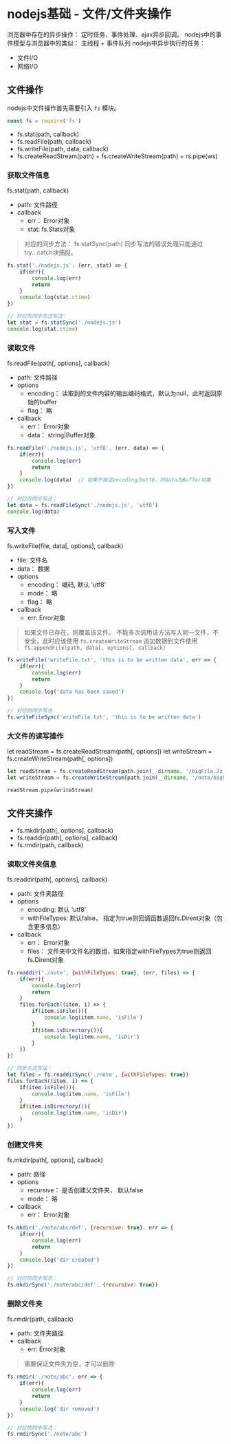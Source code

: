 # nodejs基础 - 文件/文件夹操作
浏览器中存在的异步操作： 定时任务、事件处理、ajax异步回调。
nodejs中的事件模型与浏览器中的类似： 主线程 + 事件队列
nodejs中异步执行的任务： 
- 文件I/O
- 网络I/O

## 文件操作
nodejs中文件操作首先需要引入 `fs` 模块。
```js
const fs = require('fs')
```
- fs.stat(path, callback)
- fs.readFile(path, callback)
- fs.writeFile(path, data, callback)
- fs.createReadStream(path) + fs.createWriteStream(path) + rs.pipe(ws)

### 获取文件信息
fs.stat(path,  callback)
- path: 文件路径
- callback
  - err： Error对象
  - stat: fs.Stats对象

> 对应的同步方法： fs.statSync(path)
> 同步写法的错误处理只能通过try...catch块捕捉。



```js
fs.stat('./nodejs.js', (err, stat) => {
    if(err){
        console.log(err)
        return 
    }
    console.log(stat.ctime)
})

// 对应的同步方法写法：
let stat = fs.statSync('./nodejs.js')
console.log(stat.ctime)
```

### 读取文件
fs.readFile(path[, options], callback)
- path: 文件路径
- options
  - encoding： 读取到的文件内容的输出编码格式，默认为null，此时返回原始的buffer
  - flag： 略
- callback
  - err： Error对象
  - data： string|Buffer对象



```js
fs.readFile('./nodejs.js', 'utf8', (err, data) => {
    if(err){
        console.log(err)
        return 
    }
    console.log(data)  // 如果不指定encoding为utf8，则data为Buffer对象
})

// 对应的同步写法：
let data = fs.readFileSync('./nodejs.js', 'utf8')
console.log(data)
```

### 写入文件
fs.writeFile(file, data[, options], callback)
- file: 文件名
- data： 数据
- options
  - encoding： 编码, 默认 'utf8'
  - mode： 略
  - flag： 略
- callback
  - err: Error对象
> 如果文件已存在，则覆盖该文件。
> 不能多次调用该方法写入同一文件，不安全，此时应该使用 `fs.createWriteStream`
> 追加数据到文件使用 `fs.appendFile(path, data[, options], callback)`



```js
fs.writeFile('writeFile.txt', 'this is to be written data', err => {
    if(err){
        console.log(err)
        return 
    }
    console.log('data has been saved')
})

// 对应的同步写法
fs.writeFileSync('writeFile.txt', 'this is to be written data')
```

### 大文件的读写操作
let readStream = fs.createReadStream(path[, options])
let writeStream = fs.createWriteStream(path[, options])
```js
let readStream = fs.createReadStream(path.join(__dirname, '/bigFile.7z'))
let writeStream = fs.createWriteStream(path.join(__dirname, '/note/bigFileCopy.7z'))

readStream.pipe(writeStream)
```

## 文件夹操作
- fs.mkdir(path[, options], callback)
- fs.readdir(path[, options], callback)
- fs.rmdir(path, callback)

### 读取文件夹信息
fs.readdir(path[, options], callback)
- path: 文件夹路径
- options
  - encoding: 默认 'utf8'
  - withFileTypes: 默认false， 指定为true则回调函数返回fs.Dirent对象（包含更多信息）
- callback
  - err： Error对象
  - files： 文件夹中文件名的数组，如果指定withFileTypes为true则返回fs.Dirent对象



```js
fs.readdir('./note', {withFileTypes: true}, (err, files) => {
    if(err){
        console.log(err)
        return 
    }
    files.forEach((item, i) => {
        if(item.isFile()){
            console.log(item.name, 'isFile')
        }
        if(item.isDirectory()){
            console.log(item.name, 'isDir')
        }
    })
})

// 同步方式写法：
let files = fs.readdirSync('./note', {withFileTypes: true})
files.forEach((item, i) => {
    if(item.isFile()){
        console.log(item.name, 'isFile')
    }
    if(item.isDirectory()){
        console.log(item.name, 'isDir')
    }
})
```

### 创建文件夹
fs.mkdir(path[, options], callback)
- path: 路径
- options
  - recursive： 是否创建父文件夹， 默认false
  - mode： 略
- callback
  - err： Error对象



```js
fs.mkdir('./note/abc/def', {recursive: true}, err => {
    if(err){
        console.log(err)
        return 
    }
    console.log('dir created')
})

// 对应的同步写法：
fs.mkdirSync('./note/abc/def', {recursive: true})
```

### 删除文件夹
fs.rmdir(path, callback)
- path: 文件夹路径
- callback
  - err: Error对象



> 需要保证文件夹为空，才可以删除

```js
fs.rmdir('./note/abc', err => {
    if(err){
        console.log(err)
        return 
    }
    console.log('dir removed')
})

// 对应的同步写法：
fs.rmdirSync('./note/abc')
```
